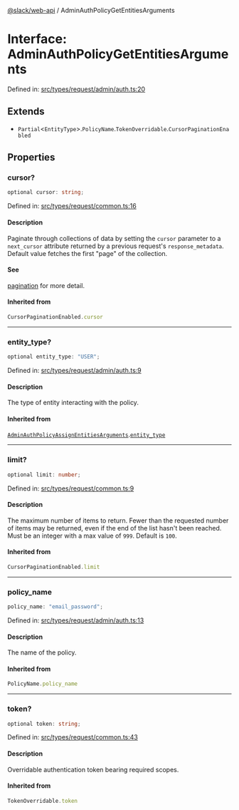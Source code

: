 [@slack/web-api](../index.md) / AdminAuthPolicyGetEntitiesArguments

# Interface: AdminAuthPolicyGetEntitiesArguments

Defined in: [src/types/request/admin/auth.ts:20](https://github.com/slackapi/node-slack-sdk/blob/main/packages/web-api/src/types/request/admin/auth.ts#L20)

## Extends

- `Partial`\<`EntityType`\>.`PolicyName`.`TokenOverridable`.`CursorPaginationEnabled`

## Properties

### cursor?

```ts
optional cursor: string;
```

Defined in: [src/types/request/common.ts:16](https://github.com/slackapi/node-slack-sdk/blob/main/packages/web-api/src/types/request/common.ts#L16)

#### Description

Paginate through collections of data by setting the `cursor` parameter to a `next_cursor` attribute
returned by a previous request's `response_metadata`.
Default value fetches the first "page" of the collection.

#### See

[pagination](https://docs.slack.dev/apis/web-api/pagination) for more detail.

#### Inherited from

```ts
CursorPaginationEnabled.cursor
```

***

### entity\_type?

```ts
optional entity_type: "USER";
```

Defined in: [src/types/request/admin/auth.ts:9](https://github.com/slackapi/node-slack-sdk/blob/main/packages/web-api/src/types/request/admin/auth.ts#L9)

#### Description

The type of entity interacting with the policy.

#### Inherited from

[`AdminAuthPolicyAssignEntitiesArguments`](AdminAuthPolicyAssignEntitiesArguments.md).[`entity_type`](AdminAuthPolicyAssignEntitiesArguments.md#entity_type)

***

### limit?

```ts
optional limit: number;
```

Defined in: [src/types/request/common.ts:9](https://github.com/slackapi/node-slack-sdk/blob/main/packages/web-api/src/types/request/common.ts#L9)

#### Description

The maximum number of items to return. Fewer than the requested number of items may be returned,
even if the end of the list hasn't been reached. Must be an integer with a max value of `999`. Default is `100`.

#### Inherited from

```ts
CursorPaginationEnabled.limit
```

***

### policy\_name

```ts
policy_name: "email_password";
```

Defined in: [src/types/request/admin/auth.ts:13](https://github.com/slackapi/node-slack-sdk/blob/main/packages/web-api/src/types/request/admin/auth.ts#L13)

#### Description

The name of the policy.

#### Inherited from

```ts
PolicyName.policy_name
```

***

### token?

```ts
optional token: string;
```

Defined in: [src/types/request/common.ts:43](https://github.com/slackapi/node-slack-sdk/blob/main/packages/web-api/src/types/request/common.ts#L43)

#### Description

Overridable authentication token bearing required scopes.

#### Inherited from

```ts
TokenOverridable.token
```
